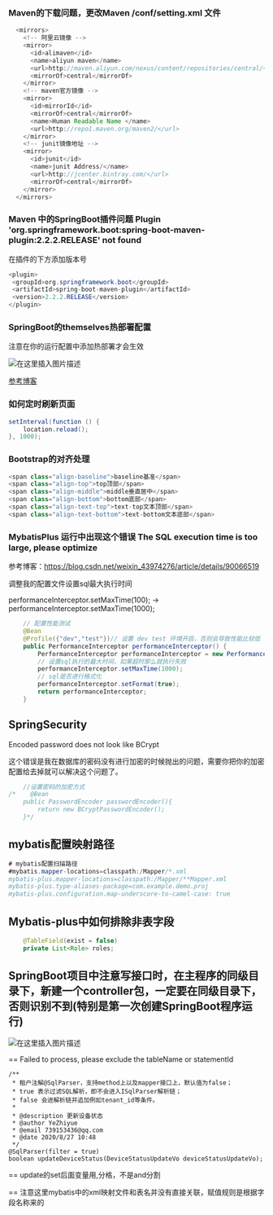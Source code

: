 ### Maven的下载问题，更改Maven /conf/setting.xml 文件 

```java
  <mirrors>
    <!-- 阿里云镜像 -->
    <mirror>
      <id>alimaven</id>
      <name>aliyun maven</name>
      <url>http://maven.aliyun.com/nexus/content/repositories/central/</url>
      <mirrorOf>central</mirrorOf>
    </mirror>
    <!-- maven官方镜像 -->
    <mirror>
      <id>mirrorId</id>
      <mirrorOf>central</mirrorOf>
      <name>Human Readable Name </name>
      <url>http://repo1.maven.org/maven2/</url>
    </mirror>
    <!-- junit镜像地址 -->
    <mirror>
      <id>junit</id>
      <name>junit Address/</name>
      <url>http://jcenter.bintray.com/</url>
      <mirrorOf>central</mirrorOf>
    </mirror>
  </mirrors>
```

### Maven 中的SpringBoot插件问题 Plugin 'org.springframework.boot:spring-boot-maven-plugin:2.2.2.RELEASE' not found

在插件的下方添加版本号

```java
<plugin>  
 <groupId>org.springframework.boot</groupId>  
 <artifactId>spring-boot-maven-plugin</artifactId>  
 <version>2.2.2.RELEASE</version>
</plugin>
``` 

### SpringBoot的themselves热部署配置

注意在你的运行配置中添加热部署才会生效

![在这里插入图片描述](https://img-blog.csdnimg.cn/20200626203346265.png?x-oss-process=image/watermark,type_ZmFuZ3poZW5naGVpdGk,shadow_10,text_aHR0cHM6Ly9ibG9nLmNzZG4ubmV0L3FxXzQzMjMwMDA3,size_16,color_FFFFFF,t_70)

[参考博客](https://blog.csdn.net/ziyilanbing/article/details/100540946)

### 如何定时刷新页面

```java
setInterval(function () {
    location.reload();
}, 1000);
```

### Bootstrap的对齐处理

```java
<span class="align-baseline">baseline基准</span>
<span class="align-top">top顶部</span>
<span class="align-middle">middle垂直居中</span>
<span class="align-bottom">bottom底部</span>
<span class="align-text-top">text-top文本顶部</span>
<span class="align-text-bottom">text-bottom文本底部</span>
```


### MybatisPlus 运行中出现这个错误 The SQL execution time is too large, please optimize

参考博客：https://blog.csdn.net/weixin_43974276/article/details/90066519

调整我的配置文件设置sql最大执行时间

performanceInterceptor.setMaxTime(100); -> performanceInterceptor.setMaxTime(1000);

```java
    // 配置性能测试
    @Bean
    @Profile({"dev","test"})// 设置 dev test 环境开启，否则会导致性能比较低
    public PerformanceInterceptor performanceInterceptor() {
        PerformanceInterceptor performanceInterceptor = new PerformanceInterceptor();
        // 设置sql执行的最大时间，如果超时那么就执行失败
        performanceInterceptor.setMaxTime(1000);
        // sql是否进行格式化
        performanceInterceptor.setFormat(true);
        return performanceInterceptor;
    }
```

## SpringSecurity

Encoded password does not look like BCrypt

这个错误是我在数据库的密码没有进行加密的时候抛出的问题，需要你把你的加密配置给去掉就可以解决这个问题了。

```java
    //设置密码的加密方式
/*    @Bean
    public PasswordEncoder passwordEncoder(){
        return new BCryptPasswordEncoder();
    }*/
```

## mybatis配置映射路径

```java
# mybatis配置扫描路径
#mybatis.mapper-locations=classpath:/Mapper/*.xml
mybatis-plus.mapper-locations=classpath:/Mapper/**Mapper.xml
mybatis-plus.type-aliases-package=com.example.demo.proj
mybatis-plus.configuration.map-underscore-to-camel-case: true
```

## Mybatis-plus中如何排除非表字段

```java
    @TableField(exist = false)
    private List<Role> roles;
```

## SpringBoot项目中注意写接口时，在主程序的同级目录下，新建一个controller包，一定要在同级目录下，否则识别不到(特别是第一次创建SpringBoot程序运行) 

![在这里插入图片描述](https://img-blog.csdnimg.cn/20200809202220540.png?x-oss-process=image/watermark,type_ZmFuZ3poZW5naGVpdGk,shadow_10,text_aHR0cHM6Ly9ibG9nLmNzZG4ubmV0L3FxXzQzMjMwMDA3,size_16,color_FFFFFF,t_70)


== Failed to process, please exclude the tableName or statementId

    /**
     * 租户注解@SqlParser，支持method上以及mapper接口上，默认值为false；
     * true 表示过滤SQL解析，即不会进入ISqlParser解析链；
     * false 会进解析链并追加例如tenant_id等条件。
     *
     * @description 更新设备状态
     * @author YeZhiyue
     * @email 739153436@qq.com
     * @date 2020/8/27 10:48
     */
    @SqlParser(filter = true)
    boolean updateDeviceStatus(DeviceStatusUpdateVo deviceStatusUpdateVo);
    
== update的set后面变量用,分格，不是and分割



== 注意这里mybatis中的xml映射文件和表名并没有直接关联，赋值规则是根据字段名称来的

